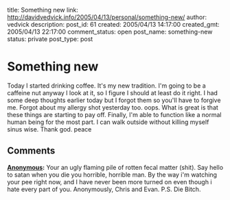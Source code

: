 title: Something new
link: http://davidvedvick.info/2005/04/13/personal/something-new/
author: vedvick
description: 
post_id: 61
created: 2005/04/13 14:17:00
created_gmt: 2005/04/13 22:17:00
comment_status: open
post_name: something-new
status: private
post_type: post

# Something new

Today I started drinking coffee. It's my new tradition. I'm going to be a caffeine nut anyway I look at it, so I figure I should at least do it right. I had some deep thoughts earlier today but I forgot them so you'll have to forgive me. Forgot about my allergy shot yesterday too. oops. What is great is that these things are starting to pay off. Finally, I'm able to function like a normal human being for the most part. I can walk outside without killing myself sinus wise. Thank god. peace

## Comments

**[Anonymous](#30 "2005-04-14 20:20:00"):** Your an ugly flaming pile of rotten fecal matter (shit). Say hello to satan when you die you horrible, horrible man. By the way i'm watching your pee right now, and I have never been more turned on even though i hate every part of you. Anonymously, Chris and Evan. P.S. Die Bitch.

